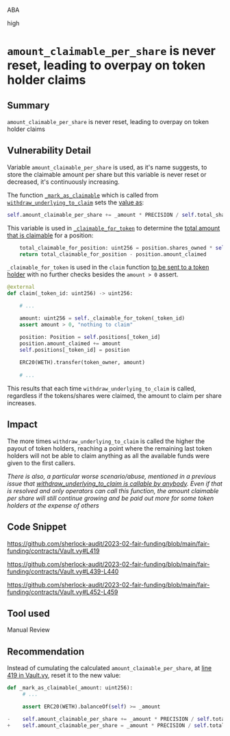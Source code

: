 ABA

high

# `amount_claimable_per_share` is never reset, leading to overpay on token holder claims

## Summary

`amount_claimable_per_share` is never reset, leading to overpay on token holder claims

## Vulnerability Detail

Variable `amount_claimable_per_share` is used, as it's name suggests, to store the claimable amount per share but this variable is never reset or decreased, it's continuously increasing.

The function [`_mark_as_claimable`](https://github.com/sherlock-audit/2023-02-fair-funding/blob/main/fair-funding/contracts/Vault.vy#L408) which is called from [`withdraw_underlying_to_claim`](https://github.com/sherlock-audit/2023-02-fair-funding/blob/main/fair-funding/contracts/Vault.vy#L394) sets the [value as](https://github.com/sherlock-audit/2023-02-fair-funding/blob/main/fair-funding/contracts/Vault.vy#L419
):

```Python
self.amount_claimable_per_share += _amount * PRECISION / self.total_shares
```

This variable is used in [`_claimable_for_token`](https://github.com/sherlock-audit/2023-02-fair-funding/blob/main/fair-funding/contracts/Vault.vy#L430) to determine the [total amount that is claimable](https://github.com/sherlock-audit/2023-02-fair-funding/blob/main/fair-funding/contracts/Vault.vy#L439-L440) for a position:

```Python
    total_claimable_for_position: uint256 = position.shares_owned * self.amount_claimable_per_share / PRECISION
    return total_claimable_for_position - position.amount_claimed
```

`_claimable_for_token` is used in the `claim` function [to be sent to a token holder](https://github.com/sherlock-audit/2023-02-fair-funding/blob/main/fair-funding/contracts/Vault.vy#L452-L459) with no further checks besides the `amount > 0` assert.

```Python
@external
def claim(_token_id: uint256) -> uint256:

    # ... 

    amount: uint256 = self._claimable_for_token(_token_id)
    assert amount > 0, "nothing to claim"

    position: Position = self.positions[_token_id]
    position.amount_claimed += amount
    self.positions[_token_id] = position
    
    ERC20(WETH).transfer(token_owner, amount)
    
    # ... 
```

This results that each time `withdraw_underlying_to_claim` is called, regardless if the tokens/shares were claimed, the amount to claim per share increases.

## Impact

The more times `withdraw_underlying_to_claim` is called the higher the payout of token holders, reaching a point where the remaining last token holders will not be able to claim anything as all the available funds were given to the first callers.

_There is also, a particular worse scenario/abuse, mentioned in a previous issue that [withdraw_underlying_to_claim is callable by anybody](https://github.com/sherlock-audit/2023-02-fair-funding-abarbatei/issues/3). Even if that is resolved and only operators can call this function, the amount claimable per share will still continue growing and be paid out more for some token holders at the expense of others_


## Code Snippet

https://github.com/sherlock-audit/2023-02-fair-funding/blob/main/fair-funding/contracts/Vault.vy#L419

https://github.com/sherlock-audit/2023-02-fair-funding/blob/main/fair-funding/contracts/Vault.vy#L439-L440

https://github.com/sherlock-audit/2023-02-fair-funding/blob/main/fair-funding/contracts/Vault.vy#L452-L459

## Tool used

Manual Review

## Recommendation

Instead of cumulating the calculated `amount_claimable_per_share`, at [line 419 in Vault.vy](https://github.com/sherlock-audit/2023-02-fair-funding/blob/main/fair-funding/contracts/Vault.vy#L419), reset it to the new value:

```Python
def _mark_as_claimable(_amount: uint256):
     # ...

     assert ERC20(WETH).balanceOf(self) >= _amount

-    self.amount_claimable_per_share += _amount * PRECISION / self.total_shares
+    self.amount_claimable_per_share = _amount * PRECISION / self.total_shares
```
